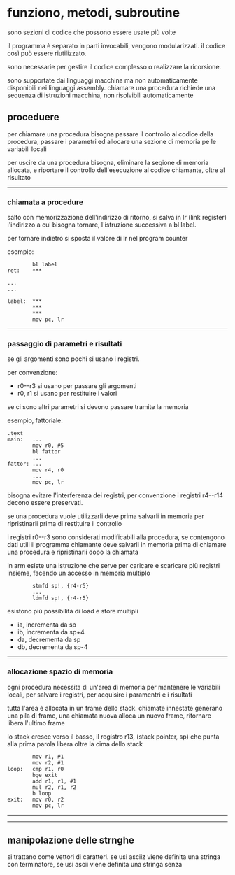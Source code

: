 # funziono, metodi, subroutine

sono sezioni di codice che possono essere usate più volte

il programma è separato in parti invocabili, vengono modularizzati. il codice così può essere riutilizzato.

sono necessarie per gestire il codice complesso o realizzare la ricorsione.

sono supportate dai linguaggi macchina ma non automaticamente disponibili nei linguaggi assembly. chiamare una procedura richiede una sequenza di istruzioni macchina, non risolvibili automaticamente

## proceduere

per chiamare una procedura bisogna passare il controllo al codice della procedura, passare i parametri ed allocare una sezione di memoria pe le variabili locali

per uscire da una procedura bisogna, eliminare la seqione di memoria allocata, e riportare il controllo dell'esecuzione al codice chiamante, oltre al risultato

---
### chiamata a procedure

salto con memorizzazione dell'indirizzo di ritorno, si salva in lr (link register) l'indirizzo a cui bisogna tornare, l'istruzione successiva a bl label.

per tornare indietro si sposta il valore di lr nel program counter

esempio:
```assebly
        bl label
ret:    ***

...
...

label:  ***
        ***
        ***
        mov pc, lr
```

---
### passaggio di parametri e risultati

se gli argomenti sono pochi si usano i registri.

per convenzione:
* r0--r3 si usano per passare gli argomenti
* r0, r1 si usano per restituire i valori

se ci sono altri parametri si devono passare tramite la memoria

esempio, fattoriale:
```assembly
.text
main:   ...
        mov r0, #5
        bl fattor
        ...
fattor: ...
        mov r4, r0
        ...
        mov pc, lr
 ```

bisogna evitare l'interferenza dei registri, per convenzione i registri r4--r14 decono essere preservati.

se una procedura vuole utilizzarli deve prima salvarli in memoria per ripristinarli prima di restituire il controllo

i registri r0--r3 sono considerati modificabili alla procedura, se contengono dati utili il programma chiamante deve salvarli in memoria prima di chiamare una procedura e ripristinarli dopo la chiamata

in arm esiste una istruzione che serve per caricare e scaricare più registri insieme, facendo un accesso in memoria multiplo

```
        stmfd sp!, {r4-r5}
        ...
        ldmfd sp!, {r4-r5}
```

esistono più possibilità di load e store multipli

* ia, incrementa da sp
* ib, incrementa da sp+4
* da, decrementa da sp
* db, decrementa da sp-4

---
### allocazione spazio di memoria

ogni procedura necessita di un'area di memoria per mantenere le variabili locali, per salvare i registri, per acquisire i paramentri e i risultati

tutta l'area è allocata in un frame dello stack. chiamate innestate generano una pila di frame, una chiamata nuova alloca un nuovo frame, ritornare libera l'ultimo frame

lo stack cresce verso il basso, il registro r13, (stack pointer, sp) che punta alla prima parola libera oltre la cima dello stack

```
        mov r1, #1
        mov r2, #1
loop:   cmp r1, r0
        bge exit
        add r1, r1, #1
        mul r2, r1, r2
        b loop
exit:   mov r0, r2
        mov pc, lr
```

---
---
## manipolazione delle strnghe

si trattano come vettori di caratteri. se usi asciiz viene definita una stringa con terminatore, se usi ascii viene definita una stringa senza